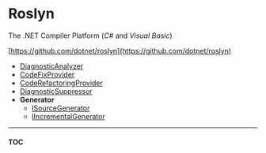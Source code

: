 # Roslyn

The .NET Compiler Platform
(_C#_ and _Visual Basic_)

[https://github.com/dotnet/roslyn](https://github.com/dotnet/roslyn)

- [DiagnosticAnalyzer](https://docs.microsoft.com/dotnet/api/microsoft.codeanalysis.diagnostics.diagnosticanalyzer)
- [CodeFixProvider](https://docs.microsoft.com/dotnet/api/microsoft.codeanalysis.codefixes.codefixprovider)
- [CodeRefactoringProvider](https://docs.microsoft.com/dotnet/api/microsoft.codeanalysis.coderefactorings.coderefactoringprovider)
- [DiagnosticSuppressor](https://docs.microsoft.com/dotnet/api/microsoft.codeanalysis.diagnostics.diagnosticsuppressor)
- **Generator**
  - [ISourceGenerator](https://docs.microsoft.com/dotnet/api/microsoft.codeanalysis.isourcegenerator)
  - [IIncrementalGenerator](https://docs.microsoft.com/dotnet/api/microsoft.codeanalysis.iincrementalgenerator)

---
#### [TOC](./Content.md)
